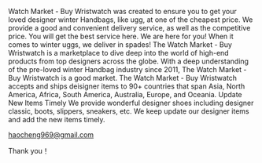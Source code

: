 Watch Market - Buy Wristwatch was created to ensure you to get your loved designer winter Handbags, like ugg, at one of the cheapest price. We provide a good and convenient delivery service, as well as the competitive price. You will get the best service here. We are here for you! When it comes to winter uggs, we deliver in spades! The Watch Market - Buy Wristwatch is a marketplace to dive deep into the world of high-end products from top designers across the globe. With a deep understanding of the pre-loved winter Handbag industry since 2011, The Watch Market - Buy Wristwatch is a good market. The Watch Market - Buy Wristwatch accepts and ships deisigner items to 90+ countries that span Asia, North America, Africa, South America, Australia, Europe, and Oceania. Update New Items Timely We provide wonderful designer shoes including designer classic, boots, slippers, sneakers, etc. We keep update our designer items and add the new items timely.

haocheng969@gmail.com

Thank you！

